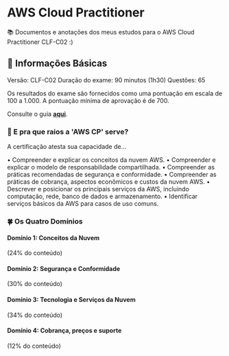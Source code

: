 # AWS Cloud Practitioner

📚 Documentos e anotações dos meus estudos para o AWS Cloud Practitioner CLF-C02 :)


## 🚀 Informações Básicas

Versão: CLF-C02
Duração do exame: 90 minutos (1h30)
Questões: 65

Os resultados do exame são fornecidos como uma pontuação em escala de 100 a 1.000. 
A pontuação mínima de aprovação é de 700. 

Consulte o guia **[aqui](https://d1.awsstatic.com/pt_BR/training-and-certification/docs-cloud-practitioner/AWS-Certified-Cloud-Practitioner_Exam-Guide.pdf)**.


### 👀 E pra que raios a 'AWS CP' serve?

A certificação atesta sua capacidade de...

• Compreender e explicar os conceitos da nuvem AWS.
• Compreender e explicar o modelo de responsabilidade compartilhada.
• Compreender as práticas recomendadas de segurança e conformidade.
• Compreender as práticas de cobrança, aspectos econômicos e custos da nuvem AWS.
• Descrever e posicionar os principais serviços da AWS, incluindo computação, rede, banco de dados e armazenamento.
• Identificar serviços básicos da AWS para casos de uso comuns. 

### 🍀 Os Quatro Domínios

#### Domínio 1: Conceitos da Nuvem
(24% do conteúdo)  

#### Domínio 2: Segurança e Conformidade
(30% do conteúdo) 

#### Domínio 3: Tecnologia e Serviços da Nuvem 
(34% do conteúdo) 

#### Domínio 4: Cobrança, preços e suporte 
(12% do conteúdo) 

